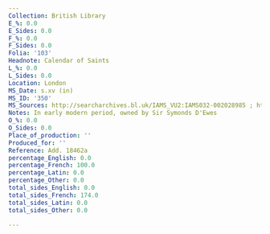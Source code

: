 ```yaml
---
Collection: British Library
E_%: 0.0
E_Sides: 0.0
F_%: 0.0
F_Sides: 0.0
Folia: '103'
Headnote: Calendar of Saints
L_%: 0.0
L_Sides: 0.0
Location: London
MS_Date: s.xv (in)
MS_ID: '350'
MS_Sources: http://searcharchives.bl.uk/IAMS_VU2:IAMS032-002028985 ; https://www.europeana.eu/portal/en/record/9200397/BibliographicResource_3000126255327.html
Notes: In early modern period, owned by Sir Symonds D'Ewes
O_%: 0.0
O_Sides: 0.0
Place_of_production: ''
Produced_for: ''
Reference: Add. 18462a
percentage_English: 0.0
percentage_French: 100.0
percentage_Latin: 0.0
percentage_Other: 0.0
total_sides_English: 0.0
total_sides_French: 174.0
total_sides_Latin: 0.0
total_sides_Other: 0.0

---
```

